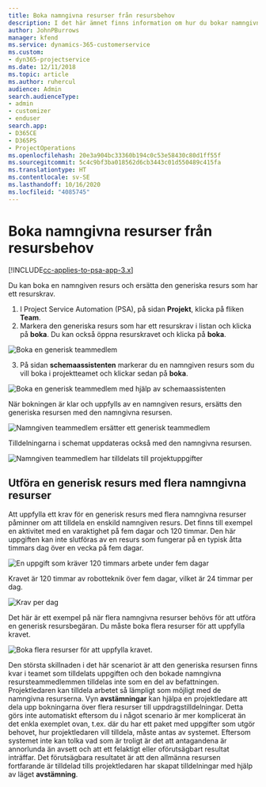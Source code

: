 ```yaml
---
title: Boka namngivna resurser från resursbehov
description: I det här ämnet finns information om hur du bokar namngivna resurser för ett generiskt resursbehov.
author: JohnPBurrows
manager: kfend
ms.service: dynamics-365-customerservice
ms.custom:
- dyn365-projectservice
ms.date: 12/11/2018
ms.topic: article
ms.author: ruhercul
audience: Admin
search.audienceType:
- admin
- customizer
- enduser
search.app:
- D365CE
- D365PS
- ProjectOperations
ms.openlocfilehash: 20e3a904bc33360b194c0c53e58430c80d1ff55f
ms.sourcegitcommit: 5c4c9bf3ba018562d6cb3443c01d550489c415fa
ms.translationtype: HT
ms.contentlocale: sv-SE
ms.lasthandoff: 10/16/2020
ms.locfileid: "4085745"
---
```

# <a name="book-named-resources-from-resource-requirements"></a>Boka namngivna resurser från resursbehov

[!INCLUDE[cc-applies-to-psa-app-3.x](../includes/cc-applies-to-psa-app-3x.md)]

Du kan boka en namngiven resurs och ersätta den generiska resurs som har ett resurskrav.

1. I Project Service Automation (PSA), på sidan **Projekt**, klicka på fliken **Team**.
2. Markera den generiska resurs som har ett resurskrav i listan och klicka på **boka**. Du kan också öppna resurskravet och klicka på **boka**.


![Boka en generisk teammedlem](media/RM-how-to-14.png)


3. På sidan **schemaassistenten** markerar du en namngiven resurs som du vill boka i projektteamet och klickar sedan på **boka**.

![Boka en generisk teammedlem med hjälp av schemaassistenten](media/RM-how-to-15.png)

När bokningen är klar och uppfylls av en namngiven resurs, ersätts den generiska resursen med den namngivna resursen.

![Namngiven teammedlem ersätter ett generisk teammedlem](media/RM-how-to-16.png)

Tilldelningarna i schemat uppdateras också med den namngivna resursen.

![Namngiven teammedlem har tilldelats till projektuppgifter](media/RM-how-to-17.png)

## <a name="fulfill-a-generic-resource-with-multiple-named-resources"></a>Utföra en generisk resurs med flera namngivna resurser
Att uppfylla ett krav för en generisk resurs med flera namngivna resurser påminner om att tilldela en enskild namngiven resurs. Det finns till exempel en aktivitet med en varaktighet på fem dagar och 120 timmar. Den här uppgiften kan inte slutföras av en resurs som fungerar på en typisk åtta timmars dag över en vecka på fem dagar. 

![En uppgift som kräver 120 timmars arbete under fem dagar](media/RM-how-to-21.png)

Kravet är 120 timmar av robotteknik över fem dagar, vilket är 24 timmar per dag.

![Krav per dag](media/RM-how-to-22.png)

Det här är ett exempel på när flera namngivna resurser behövs för att utföra en generisk resursbegäran. Du måste boka flera resurser för att uppfylla kravet.

![Boka flera resurser för att uppfylla kravet.](media/RM-how-to-23.png)

Den största skillnaden i det här scenariot är att den generiska resursen finns kvar i teamet som tilldelats uppgiften och den bokade namngivna resursteammedlemmen tilldelas inte som en del av befattningen. Projektledaren kan tilldela arbetet så lämpligt som möjligt med de namngivna resurserna. Vyn **avstämningar** kan hjälpa en projektledare att dela upp bokningarna över flera resurser till uppdragstilldelningar. Detta görs inte automatiskt eftersom du i något scenario är mer komplicerat än det enkla exemplet ovan, t.ex. där du har ett paket med uppgifter som utgör behovet, hur projektledaren vill tilldela, måste antas av systemet. Eftersom systemet inte kan tolka vad som är troligt är det att antagandena är annorlunda än avsett och att ett felaktigt eller oförutsägbart resultat inträffar. Det förutsägbara resultatet är att den allmänna resursen fortfarande är tilldelad tills projektledaren har skapat tilldelningar med hjälp av läget **avstämning**.



